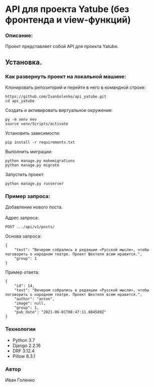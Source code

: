 # API для проекта Yatube (без фронтенда и view-функций)

### Описание:
Проект представляет собой API для проекта Yatube.

## Установка. 
### Как развернуть проект на локальной машине:

Клонировать репозиторий и перейти в него в командной строке:
```
https://github.com/IvanGolenko/api_yatube.git
cd api_yatube
```

Создать и активировать виртуальное окружение:
```
py -m venv env
source venv/Scripts/activate
```

Установить зависимости:
```
pip install -r requirements.txt
```

Выполнить миграции:
```
python manage.py makemigrations
python manage.py migrate
```

Запустить проект:
```
python manage.py runserver
```

### Пример запроса:
Добавление нового поста. \
\
Адрес запроса:
```
POST .../api/v1/posts/
```

Основа запроса:
```
{
    "text": "Вечером собрались в редакции «Русской мысли», чтобы поговорить о народном театре. Проект Шехтеля всем нравится.",
    "group": 1
}
```
Пример ответа:
```
{
    "id": 14,
    "text": "Вечером собрались в редакции «Русской мысли», чтобы поговорить о народном театре. Проект Шехтеля всем нравится.",
    "author": "anton",
    "image": null,
    "group": 1,
    "pub_date": "2021-06-01T08:47:11.084589Z"
}
```

### Технологии
- Python 3.7
- Django 2.2.16
- DRF 3.12.4
- Pillow 8.3.1

### Автор
Иван Голенко
